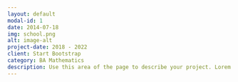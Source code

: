 ```yaml
---
layout: default
modal-id: 1
date: 2014-07-18
img: school.png
alt: image-alt
project-date: 2018 - 2022
client: Start Bootstrap
category: BA Mathematics
description: Use this area of the page to describe your project. Lorem ipsum dolor sit amet, consectetur adipisicing elit. Mollitia neque assumenda ipsam nihil, molestias magnam, recusandae quos quis inventore quisquam velit asperiores, vitae? Reprehenderit soluta, eos quod consequuntur itaque. Nam.
---
```

